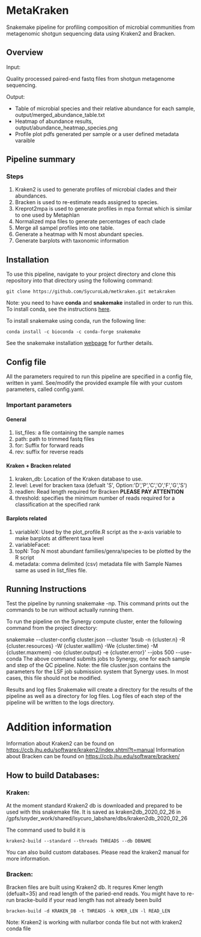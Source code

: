 # MetaKraken

Snakemake pipeline for profiling composition of microbial communities from metagenomic shotgun sequencing data using Kraken2 and Bracken.

## Overview

Input:

Quality processed paired-end fastq files from shotgun metagenome sequencing.

Output:

* Table of microbial species and their relative abundance for each sample, output/merged_abundance_table.txt
* Heatmap of abundance results, output/abundance_heatmap_species.png
* Profile plot pdfs generated per sample or a user defined metadata varaible

## Pipeline summary

### Steps


1. Kraken2 is used to generate profiles of microbial clades and their abundances.
2. Bracken is used to re-estimate reads assigned to species.
3. Kreprot2mpa is used to generate profiles in mpa format which is similar to one used by Metaphlan
4. Normalized mpa files to generate percentages of each clade
5. Merge all sampel profiles into one table.
6. Generate a heatmap with N most abundant species.
7. Generate barplots with taxonomic information
 

## Installation
To use this pipeline, navigate to your project directory and clone this repository into that directory using the following command:

```
git clone https://github.com/SycuroLab/metkraken.git metakraken
```

Note: you need to have **conda** and **snakemake** installed in order to run this. To install conda, see the instructions [here](https://github.com/ucvm/synergy/wiki). 

To install snakemake using conda, run the following line:

```
conda install -c bioconda -c conda-forge snakemake
```

See the snakemake installation [webpage](https://snakemake.readthedocs.io/en/stable/getting_started/installation.html) for further details. 

## Config file

All the parameters required to run this pipeline are specified in a config file, written in yaml. See/modify the provided example file with your custom parameters, called config.yaml. 

### Important parameters

#### General 

1. list_files: a file containing the sample names
2. path: path to trimmed fastq files
3. for: Suffix for forward reads
4. rev:  suffix for reverse reads

#### Kraken + Bracken related

1. kraken_db: Location of the Kraken database to use.
2. level: Level for bracken taxa (defualt 'S', Option:'D','P','C','O','F','G','S')
3. readlen: Read length required for Bracken **PLEASE PAY ATTENTION**
4. threshold: specifies the minimum number of reads required for a classification at the specified rank

#### Barplots related

1. variableX: Used by the plot_profile.R script as the x-axis variable to make barplots at different taxa level
2. variableFacet:
3. topN: Top N most abundant families/genra/species to be plotted by the R script
4. metadata: comma delimited (csv) metadata file with Sample Names same as used in list_files file.

## Running Instructions

Test the pipeline by running snakemake -np. This command prints out the commands to be run without actually running them.

To run the pipeline on the Synergy compute cluster, enter the following command from the project directory:

snakemake --cluster-config cluster.json --cluster 'bsub -n {cluster.n} -R {cluster.resources} -W {cluster.walllim} -We {cluster.time} -M {cluster.maxmem} -oo {cluster.output} -e {cluster.error}' --jobs 500 --use-conda
The above command submits jobs to Synergy, one for each sample and step of the QC pipeline. Note: the file cluster.json contains the parameters for the LSF job submission system that Synergy uses. In most cases, this file should not be modified.

Results and log files
Snakemake will create a directory for the results of the pipeline as well as a directory for log files. Log files of each step of the pipeline will be written to the logs directory.

# Addition information 

Information about  Kraken2 can be found on https://ccb.jhu.edu/software/kraken2/index.shtml?t=manual
Information about  Bracken can be found on https://ccb.jhu.edu/software/bracken/

## How to build Databases:

### Kraken:
At the moment standard Kraken2 db is downloaded and prepared to be used with this snakemake file. It is saved as kraken2db_2020_02_26 in  /gpfs/snyder_work/shared/lsycuro_labshare/dbs/kraken2db_2020_02_26

The command used to build it is

```
kraken2-build --standard --threads THREADS --db DBNAME
```

You can also build custom databases. Please read the kraken2 manual for more information.


### Bracken:

Bracken files are built using Kraken2 db. It requres Kmer length (defualt=35) and read length of the paried-end reads. You might have to re-run bracke-build if your read length has not already been build

```
bracken-build -d KRAKEN_DB -t THREADS -k KMER_LEN -l READ_LEN
```


Note: Kraken2 is working with nullarbor conda file but not with kraken2 conda file
